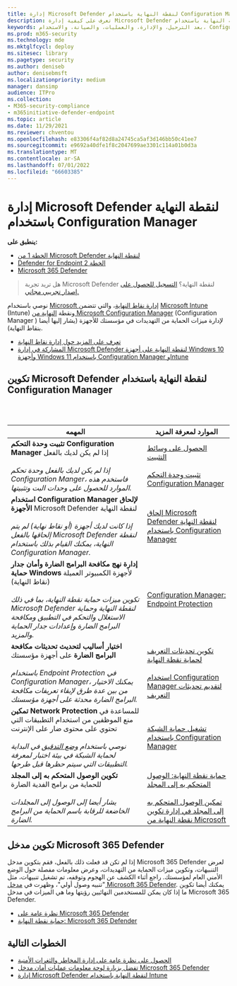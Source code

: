 ```yaml
---
title: إدارة Microsoft Defender لنقطة النهاية باستخدام Configuration Manager
description: تعرف على كيفية إدارة Microsoft Defender لنقطة النهاية باستخدام Configuration Manager
keywords: بعد الترحيل، والإدارة، والعمليات، والصيانة، والاستخدام، Configuration Manager، Microsoft Defender لنقطة النهاية، edr
ms.prod: m365-security
ms.technology: mde
ms.mktglfcycl: deploy
ms.sitesec: library
ms.pagetype: security
ms.author: deniseb
author: denisebmsft
ms.localizationpriority: medium
manager: dansimp
audience: ITPro
ms.collection:
- M365-security-compliance
- m365initiative-defender-endpoint
ms.topic: article
ms.date: 11/29/2021
ms.reviewer: chventou
ms.openlocfilehash: e83306f4af82d8a24745ca5af3d146bb50c41ee7
ms.sourcegitcommit: e9692a40dfe1f8c2047699ae3301c114a01b0d3a
ms.translationtype: MT
ms.contentlocale: ar-SA
ms.lasthandoff: 07/01/2022
ms.locfileid: "66603385"
---
```

# <a name="manage-microsoft-defender-for-endpoint-with-configuration-manager"></a>إدارة Microsoft Defender لنقطة النهاية باستخدام Configuration Manager

**ينطبق على:**
- [الخطة 1 من Microsoft Defender لنقطة النهاية](https://go.microsoft.com/fwlink/?linkid=2154037)
- [Defender for Endpoint الخطة 2](https://go.microsoft.com/fwlink/?linkid=2154037)
- [Microsoft 365 Defender](https://go.microsoft.com/fwlink/?linkid=2118804)

> هل تريد تجربة Microsoft Defender لنقطة النهاية؟ [التسجيل للحصول على إصدار تجريبي مجاني.](https://signup.microsoft.com/create-account/signup?products=7f379fee-c4f9-4278-b0a1-e4c8c2fcdf7e&ru=https://aka.ms/MDEp2OpenTrial?ocid=docs-wdatp-exposedapis-abovefoldlink)


نوصي باستخدام [Microsoft إدارة نقاط النهاية](/mem)، والتي تتضمن [Microsoft Intune](/mem/intune/fundamentals/what-is-intune) (Intune) ونقطة [النهاية من Microsoft Configuration Manager](/mem/configmgr/core/understand/introduction) (Configuration Manager ) لإدارة ميزات الحماية من التهديدات في مؤسستك للأجهزة (يشار إليها أيضا بنقاط النهاية).

- [تعرف على المزيد حول إدارة نقاط النهاية](/mem/endpoint-manager-overview)
- [المشاركة في إدارة Microsoft Defender لنقطة النهاية على أجهزة Windows 10 وأجهزة Windows 11 باستخدام Configuration Manager وIntune](manage-mde-post-migration-intune.md)

## <a name="configure-microsoft-defender-for-endpoint-with-configuration-manager"></a>تكوين Microsoft Defender لنقطة النهاية باستخدام Configuration Manager

<br/><br/>

|المهمه|الموارد لمعرفة المزيد|
|---|---|
|**تثبيت وحدة التحكم Configuration Manager** إذا لم يكن لديك بالفعل <br/><br/> *إذا لم يكن لديك بالفعل وحدة تحكم Configuration Manger، فاستخدم هذه الموارد للحصول على وحدات البت وتثبيتها.*|[الحصول على وسائط التثبيت](/mem/configmgr/core/servers/deploy/install/get-install-media) <br/><br/> [تثبيت وحدة التحكم Configuration Manager](/mem/configmgr/core/servers/deploy/install/install-consoles)|
|**استخدام Configuration Manager لإلحاق الأجهزة** Microsoft Defender لنقطة النهاية <br/><br/> *إذا كانت لديك أجهزة (أو نقاط نهاية) لم يتم إلحاقها بالفعل Microsoft Defender لنقطة النهاية، يمكنك القيام بذلك باستخدام Configuration Manager.*|[إلحاق Microsoft Defender لنقطة النهاية باستخدام Configuration Manager](/mem/configmgr/protect/deploy-use/defender-advanced-threat-protection#about-onboarding-to-atp-with-configuration-manager)|
|**إدارة نهج مكافحة البرامج الضارة وأمان جدار حماية Windows** لأجهزة الكمبيوتر العميلة (نقاط النهاية) <br/><br/> *تكوين ميزات حماية نقطة النهاية، بما في ذلك Microsoft Defender لنقطة النهاية وحماية الاستغلال والتحكم في التطبيق ومكافحة البرامج الضارة وإعدادات جدار الحماية والمزيد.*|[Configuration Manager: Endpoint Protection](/mem/configmgr/protect/deploy-use/endpoint-protection)|
|**اختيار أساليب لتحديث تحديثات مكافحة البرامج الضارة** على أجهزة مؤسستك <br/><br/> *باستخدام Endpoint Protection في Configuration Manager، يمكنك الاختيار من بين عدة طرق لإبقاء تعريفات مكافحة البرامج الضارة محدثة على أجهزة مؤسستك.*|[تكوين تحديثات التعريف لحماية نقطة النهاية](/mem/configmgr/protect/deploy-use/endpoint-definition-updates) <br/><br/> [استخدام Configuration Manager لتقديم تحديثات التعريف](/mem/configmgr/protect/deploy-use/endpoint-definitions-configmgr)|
|**تمكين Network Protection** للمساعدة في منع الموظفين من استخدام التطبيقات التي تحتوي على محتوى ضار على الإنترنت <br/><br/> *نوصي باستخدام [وضع التدقيق](/microsoft-365/security/defender-endpoint/evaluate-network-protection) في البداية لحماية الشبكة في بيئة اختبار لمعرفة التطبيقات التي سيتم حظرها قبل طرحها.*|[تشغيل حماية الشبكة باستخدام Configuration Manager](/microsoft-365/security/defender-endpoint/enable-network-protection#microsoft-endpoint-configuration-manager)|
|**تكوين الوصول المتحكم به إلى المجلد** للحماية من برامج الفدية الضارة <br/><br/> *يشار أيضا إلى الوصول إلى المجلدات الخاضعة للرقابة باسم الحماية من البرامج الضارة.*|[حماية نقطة النهاية: الوصول المتحكم به إلى المجلد](/mem/intune/protect/endpoint-protection-windows-10#controlled-folder-access) <br/><br/> [تمكين الوصول المتحكم به إلى المجلد في إدارة تكوين نقطة النهاية من Microsoft](/microsoft-365/security/defender-endpoint/enable-controlled-folders#microsoft-endpoint-configuration-manager)|

## <a name="configure-your-microsoft-365-defender-portal"></a>تكوين مدخل Microsoft 365 Defender

إذا لم تكن قد فعلت ذلك بالفعل، فقم بتكوين مدخل Microsoft 365 Defender لعرض التنبيهات، وتكوين ميزات الحماية من التهديدات، وعرض معلومات مفصلة حول الوضع الأمني العام لمؤسستك. راجع أثناء الكشف عن الهجوم وتوقفه، تم تشغيل تنبيهات، مثل "تنبيه وصول أولي"، وظهرت في [مدخل Microsoft 365 Defender](/microsoft-365/security/defender/microsoft-365-defender). يمكنك أيضا تكوين ما إذا كان يمكن للمستخدمين النهائيين رؤيتها وما هي الميزات في مدخل Microsoft 365 Defender.

- [نظرة عامة على Microsoft 365 Defender](/microsoft-365/security/defender-endpoint/use)
- [حماية نقطة النهاية: Microsoft 365 Defender](/mem/intune/protect/endpoint-protection-windows-10#microsoft-defender-security-center)

## <a name="next-steps"></a>الخطوات التالية

- [الحصول على نظرة عامة على إدارة المخاطر والثغرات الأمنية](/microsoft-365/security/defender-endpoint/next-gen-threat-and-vuln-mgt)
- [تفضل بزيارة لوحة معلومات عمليات أمان مدخل Microsoft 365 Defender](/microsoft-365/security/defender-endpoint/security-operations-dashboard)
- [إدارة Microsoft Defender لنقطة النهاية باستخدام Intune](manage-mde-post-migration-intune.md)
